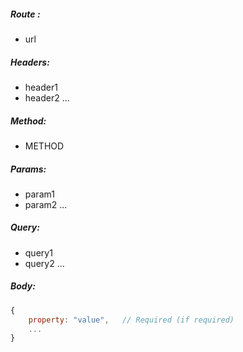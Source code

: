##### Route :  
 - url

##### Headers:
 - header1
 - header2
 ...

##### Method:
 - METHOD

##### Params:
 - param1
 - param2
 ...

##### Query:
 - query1
 - query2
 ...

##### Body:

```js
{
    property: "value",   // Required (if required)
    ...
}
```